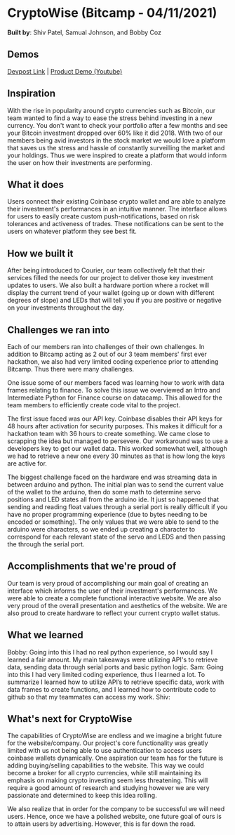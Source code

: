# CryptoWise (Bitcamp - 04/11/2021)

<div valign="bottom">

**Built by**: Shiv Patel, Samual Johnson, and Bobby Coz

## Demos

[Devpost Link](https://devpost.com/software/cryptowise) | [Product Demo (Youtube)](https://youtu.be/)

## Inspiration
With the rise in popularity around crypto currencies such as Bitcoin, our team wanted to find a way to ease the stress behind investing in a new currency. You don't want to check your portfolio after a few months and see your Bitcoin investment dropped over 60% like it did 2018.  With two of our members being avid investors in the stock market we would love a platform that saves us the stress and hassle of constantly surveilling the market and your holdings. Thus we were inspired to create a platform that would inform the user on how their investments are performing.

## What it does
Users connect their existing Coinbase crypto wallet and are able to analyze their investment's performances in an intuitive manner. The interface allows for users to easily create custom push-notifications, based on risk tolerances and activeness of trades. These notifications can be sent to the users on whatever platform they see best fit.

## How we built it
After being introduced to Courier, our team collectively felt that their services filled the needs for our project to deliver those key investment updates to users. We also built a hardware portion where a rocket will display the current trend of your wallet (going up or down with different degrees of slope) and LEDs that will tell you if you are positive or negative on your investments throughout the day.

## Challenges we ran into
Each of our members ran into challenges of their own challenges. In addition to Bitcamp acting as 2 out of our 3 team members' first ever hackathon, we also had very limited coding experience prior to attending Bitcamp. Thus there were many challenges.

One issue some of our members faced was learning how to work with data frames relating to finance. To solve this issue we overviewed an Intro and Intermediate Python for Finance course on datacamp. This allowed for the team members to efficiently create code vital to the project.

The first issue faced was our API key. Coinbase disables their API keys for 48 hours after activation for security purposes. This makes it difficult for a hackathon team with 36 hours to create something. We came close to scrapping the idea but managed to persevere. Our workaround was to use a developers key to get our wallet data. This worked somewhat well, although we had to retrieve a new one every 30 minutes as that is how long the keys are active for.

The biggest challenge faced on the hardware end was streaming data in between arduino and python. The initial plan was to send the current value of the wallet to the arduino, then do some math to determine servo positions and LED states all from the arduino ide. It just so happened that sending and reading float values through a serial port is really difficult if you have no proper programming experience (due to bytes needing to be encoded or something). The only values that we were able to send to the arduino were characters, so we ended up creating a character to correspond for each relevant state of the servo and LEDS and then passing the through the serial port.


## Accomplishments that we're proud of
Our team is very proud of accomplishing our main goal of creating an interface which informs the user of their  investment's performances. We were able to create a complete functional interactive website. We are also very proud of the overall presentation and aesthetics of the website. We are also proud to create hardware to reflect your current crypto wallet status.

## What we learned
Bobby: Going into this I had no real python experience, so I would say I learned a fair amount. My main takeaways were utilizing API's to retrieve data, sending data through serial ports and basic python logic.
Sam: Going into this I had very limited coding experience, thus I learned a lot. To summarize I learned how to utilize API’s to retrieve specific data, work with data frames to create functions, and I learned how to contribute code to github so that my teammates can access my work.
Shiv:

## What's next for CryptoWise
The capabilities of CryptoWise are endless and we imagine a bright future for the website/company. Our project's core functionality was greatly limited with us not being able to use authentication to access users coinbase wallets dynamically. One aspiration our team has for the future is adding buying/selling capabilities to the website. This way we could become a broker for all crypto currencies, while still maintaining its emphasis on making crypto investing seem less threatening. This will require a good amount of research and studying however we are very passionate and determined to keep this idea rolling.

We also realize that in order for the company to be successful we will need users. Hence, once we have a polished website, one future goal of ours is to attain users by advertising. However, this is far down the road.
